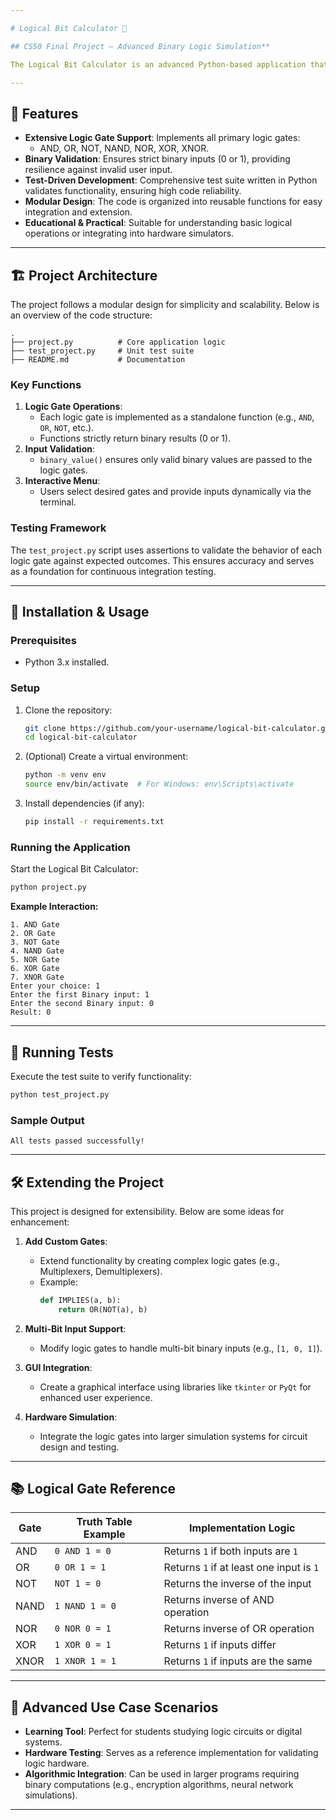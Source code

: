 ```yaml
---

# Logical Bit Calculator 🧮

## CS50 Final Project – Advanced Binary Logic Simulation**

The Logical Bit Calculator is an advanced Python-based application that simulates the behavior of fundamental logic gates. It’s designed to demonstrate core computational concepts while offering robust testing and extensibility for future enhancements. The project is ideal for enthusiasts, students, and developers working in digital logic, hardware simulation, or theoretical computation.

---
```


## 🌟 Features

- **Extensive Logic Gate Support**: Implements all primary logic gates:
  - AND, OR, NOT, NAND, NOR, XOR, XNOR.
- **Binary Validation**: Ensures strict binary inputs (0 or 1), providing resilience against invalid user input.
- **Test-Driven Development**: Comprehensive test suite written in Python validates functionality, ensuring high code reliability.
- **Modular Design**: The code is organized into reusable functions for easy integration and extension.
- **Educational & Practical**: Suitable for understanding basic logical operations or integrating into hardware simulators.

---

## 🏗️ Project Architecture

The project follows a modular design for simplicity and scalability. Below is an overview of the code structure:

```
.
├── project.py          # Core application logic
├── test_project.py     # Unit test suite
├── README.md           # Documentation
```

### **Key Functions**
1. **Logic Gate Operations**:
   - Each logic gate is implemented as a standalone function (e.g., `AND`, `OR`, `NOT`, etc.).
   - Functions strictly return binary results (0 or 1).
2. **Input Validation**:
   - `binary_value()` ensures only valid binary values are passed to the logic gates.
3. **Interactive Menu**:
   - Users select desired gates and provide inputs dynamically via the terminal.

### **Testing Framework**
The `test_project.py` script uses assertions to validate the behavior of each logic gate against expected outcomes. This ensures accuracy and serves as a foundation for continuous integration testing.

---

## 🚀 Installation & Usage

### **Prerequisites**
- Python 3.x installed.

### **Setup**
1. Clone the repository:
    ```bash
    git clone https://github.com/your-username/logical-bit-calculator.git
    cd logical-bit-calculator
    ```

2. (Optional) Create a virtual environment:
    ```bash
    python -m venv env
    source env/bin/activate  # For Windows: env\Scripts\activate
    ```

3. Install dependencies (if any):
    ```bash
    pip install -r requirements.txt
    ```

### **Running the Application**
Start the Logical Bit Calculator:
```bash
python project.py
```

**Example Interaction:**
```plaintext
1. AND Gate
2. OR Gate
3. NOT Gate
4. NAND Gate
5. NOR Gate
6. XOR Gate
7. XNOR Gate
Enter your choice: 1
Enter the first Binary input: 1
Enter the second Binary input: 0
Result: 0
```

---

## 🧪 Running Tests

Execute the test suite to verify functionality:
```bash
python test_project.py
```

### **Sample Output**
```plaintext
All tests passed successfully!
```

---

## 🛠️ Extending the Project

This project is designed for extensibility. Below are some ideas for enhancement:

1. **Add Custom Gates**:
   - Extend functionality by creating complex logic gates (e.g., Multiplexers, Demultiplexers).
   - Example:
     ```python
     def IMPLIES(a, b):
         return OR(NOT(a), b)
     ```

2. **Multi-Bit Input Support**:
   - Modify logic gates to handle multi-bit binary inputs (e.g., `[1, 0, 1]`).

3. **GUI Integration**:
   - Create a graphical interface using libraries like `tkinter` or `PyQt` for enhanced user experience.

4. **Hardware Simulation**:
   - Integrate the logic gates into larger simulation systems for circuit design and testing.

---

## 📚 Logical Gate Reference

| Gate    | Truth Table Example         | Implementation Logic             |
|---------|-----------------------------|-----------------------------------|
| AND     | `0 AND 1 = 0`               | Returns `1` if both inputs are `1` |
| OR      | `0 OR 1 = 1`                | Returns `1` if at least one input is `1` |
| NOT     | `NOT 1 = 0`                 | Returns the inverse of the input  |
| NAND    | `1 NAND 1 = 0`              | Returns inverse of AND operation  |
| NOR     | `0 NOR 0 = 1`               | Returns inverse of OR operation   |
| XOR     | `1 XOR 0 = 1`               | Returns `1` if inputs differ      |
| XNOR    | `1 XNOR 1 = 1`              | Returns `1` if inputs are the same |

---

## 🎯 Advanced Use Case Scenarios

- **Learning Tool**: Perfect for students studying logic circuits or digital systems.
- **Hardware Testing**: Serves as a reference implementation for validating logic hardware.
- **Algorithmic Integration**: Can be used in larger programs requiring binary computations (e.g., encryption algorithms, neural network simulations).

---

